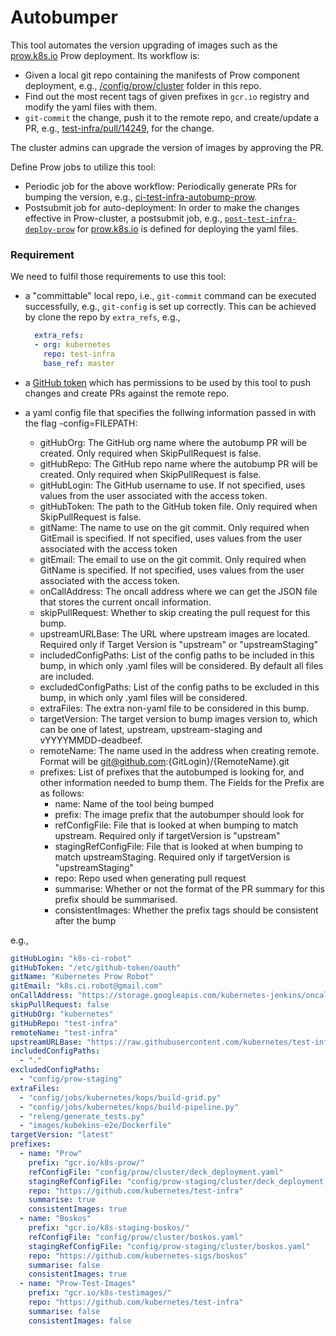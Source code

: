 # Autobumper

This tool automates the version upgrading of images such as the [prow.k8s.io](https://prow.k8s.io) Prow deployment.
Its workflow is:

* Given a local git repo containing the manifests of Prow component deployment,
    e.g., [/config/prow/cluster](https://github.com/kubernetes/test-infra/tree/master/config/prow/cluster) folder in this repo.
* Find out the most recent tags of given prefixes in `gcr.io` registry
    and modify the yaml files with them.
* `git-commit` the change, push it to the remote repo, and create/update a PR,
    e.g., [test-infra/pull/14249](https://github.com/kubernetes/test-infra/pull/14249), for the change.

The cluster admins can upgrade the version of images by approving the PR.

Define Prow jobs to utilize this tool:

* Periodic job for the above workflow: Periodically generate PRs for bumping the version,
    e.g., [ci-test-infra-autobump-prow](https://github.com/kubernetes/test-infra/blob/master/config/jobs/kubernetes/test-infra/test-infra-trusted.yaml#L869).
* Postsubmit job for auto-deployment: In order to make the changes effective in Prow-cluster,
a postsubmit job, e.g., [`post-test-infra-deploy-prow`](https://github.com/kubernetes/test-infra/blob/master/config/jobs/kubernetes/test-infra/test-infra-trusted.yaml#L89)
    for [prow.k8s.io](https://prow.k8s.io/) is defined for deploying the yaml files.

### Requirement
We need to fulfil those requirements to use this tool:

* a "committable" local repo, i.e., `git-commit` command can be executed successfully, e.g., `git-config` is set up correctly.
    This can be achieved by clone the repo by `extra_refs`, e.g.,

    ```yaml
      extra_refs:
      - org: kubernetes
        repo: test-infra
        base_ref: master
    ```

* a [GitHub token](https://help.github.com/en/articles/creating-a-personal-access-token-for-the-command-line) which has permissions
    to be used by this tool to push changes and create PRs against the remote repo.

* a yaml config file that specifies the follwing information passed in with the flag -config=FILEPATH:
	* gitHubOrg: The GitHub org name where the autobump PR will be created. Only required when SkipPullRequest is false.
	* gitHubRepo: The GitHub repo name where the autobump PR will be created. Only required when SkipPullRequest is false.
    * gitHubLogin: The GitHub username to use. If not specified, uses values from the user associated with the access token.
    * gitHubToken: The path to the GitHub token file. Only required when SkipPullRequest is false.
	* gitName: The name to use on the git commit. Only required when GitEmail is specified. If not specified, uses values from the user associated with the access token 
	* gitEmail: The email to use on the git commit. Only required when GitName is specified. If not specified, uses values from the user associated with the access token.
	* onCallAddress: The oncall address where we can get the JSON file that stores the current oncall information.
	* skipPullRequest: Whether to skip creating the pull request for this bump.
	* upstreamURLBase: The URL where upstream images are located. Required only if Target Version is "upstream" or "upstreamStaging"
	* includedConfigPaths: List of the config paths to be included in this bump, in which only .yaml files will be considered. By default all files are included.
	* excludedConfigPaths: List of the config paths to be excluded in this bump, in which only .yaml files will be considered.
	* extraFiles: The extra non-yaml file to be considered in this bump.
	* targetVersion: The target version to bump images version to, which can be one of latest, upstream, upstream-staging and vYYYYMMDD-deadbeef.
	* remoteName: The name used in the address when creating remote. Format will be git@github.com:{GitLogin}/{RemoteName}.git
	* prefixes: List of prefixes that the autobumped is looking for, and other information needed to bump them. The Fields for the Prefix are as follows:
        * name: Name of the tool being bumped
	    * prefix: The image prefix that the autobumper should look for
	    * refConfigFile: File that is looked at when bumping to match upstream. Required only if targetVersion is "upstream"
	    * stagingRefConfigFile: File that is looked at when bumping to match upstreamStaging. Required only if targetVersion is "upstreamStaging"
	    * repo: Repo used when generating pull request
	    * summarise: Whether or not the format of the PR summary for this prefix should be summarised.
	    * consistentImages: Whether the prefix tags should be consistent after the bump

e.g.,
```yaml
gitHubLogin: "k8s-ci-robot"
gitHubToken: "/etc/github-token/oauth"
gitName: "Kubernetes Prow Robot"
gitEmail: "k8s.ci.robot@gmail.com"
onCallAddress: "https://storage.googleapis.com/kubernetes-jenkins/oncall.json"
skipPullRequest: false
gitHubOrg: "kubernetes"
gitHubRepo: "test-infra"
remoteName: "test-infra"
upstreamURLBase: "https://raw.githubusercontent.com/kubernetes/test-infra/master"
includedConfigPaths:
  - "."
excludedConfigPaths:
  - "config/prow-staging"
extraFiles:
  - "config/jobs/kubernetes/kops/build-grid.py"
  - "config/jobs/kubernetes/kops/build-pipeline.py"
  - "releng/generate_tests.py"
  - "images/kubekins-e2e/Dockerfile"
targetVersion: "latest"
prefixes:
  - name: "Prow"
    prefix: "gcr.io/k8s-prow/"
    refConfigFile: "config/prow/cluster/deck_deployment.yaml"
    stagingRefConfigFile: "config/prow-staging/cluster/deck_deployment.yaml"
    repo: "https://github.com/kubernetes/test-infra"
    summarise: true
    consistentImages: true
  - name: "Boskos"
    prefix: "gcr.io/k8s-staging-boskos/"
    refConfigFile: "config/prow/cluster/boskos.yaml"
    stagingRefConfigFile: "config/prow-staging/cluster/boskos.yaml"
    repo: "https://github.com/kubernetes-sigs/boskos"
    summarise: false
    consistentImages: true
  - name: "Prow-Test-Images"
    prefix: "gcr.io/k8s-testimages/"
    repo: "https://github.com/kubernetes/test-infra"
    summarise: false
    consistentImages: false
```


